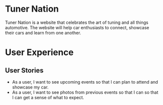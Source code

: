 # Tuner Nation

Tuner Nation is a website that celebrates the art of tuning and all things automotive. The website will help car enthusiasts to connect, showcase their cars and learn from one another.

# User Experience

## User Stories

- As a user, I want to see upcoming events so that I can plan to attend and showcase my car.
- As a user, I want to see photos from previous events so that I can so that I can get a sense of what to expect.
